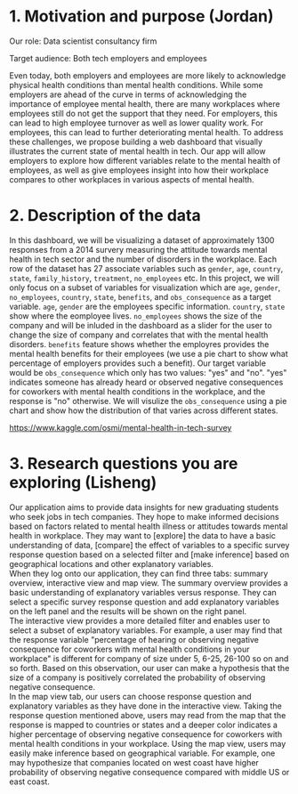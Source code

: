 # 1. Motivation and purpose (Jordan)

Our role: Data scientist consultancy firm

Target audience: Both tech employers and employees

Even today, both employers and employees are more likely to acknowledge physical health conditions than mental health conditions. While some employers are ahead of the curve in terms of acknowledging the importance of employee mental health, there are many workplaces where employees still do not get the support that they need. For employers, this can lead to high employee turnover as well as lower quality work. For employees, this can lead to further deteriorating mental health. To address these challenges, we propose building a web dashboard that visually illustrates the current state of mental health in tech. Our app will allow employers to explore how different variables relate to the mental health of employees, as well as give employees insight into how their workplace compares to other workplaces in various aspects of mental health.

# 2. Description of the data 
In this dashboard, we will be visualizing a dataset of approximately 1300 responses from a 2014 survery measuring the attitude towards mental health in tech sector and the number of disorders in the workplace. Each row of the dataset has 27 associate variables such as `gender`, `age`, `country`, `state`, `family_history`, `treatment`, `no_employees` etc. In this project, we will only focus on a subset of variables for visualization which are `age`, `gender`, `no_employees`, `country`, `state`, `benefits`, and `obs_consequence` as a target variable. `age`, `gender` are the employees specific information. `country`, `state` show where the eomployee lives. `no_employees` shows the size of the company and will be inluded in the dashboard as a slider for the user to change the size of company and correlates that with the mental health disorders. `benefits` feature shows whether the employres provides the mental health benefits for their employees (we use a pie chart to show what percentage of employers provides such a benefit). Our target variable would be `obs_consequence` which only has two values: "yes" and "no". "yes" indicates someone has already heard or observed negative consequences for coworkers with mental health conditions in the workplace, and the response is "no" otherwise. We will visulize the `obs_consequence` using a pie chart and show how the distribution of that varies across different states. 


https://www.kaggle.com/osmi/mental-health-in-tech-survey

# 3. Research questions you are exploring (Lisheng)

Our application aims to provide data insights for new graduating students who seek jobs in tech companies. They hope to make informed decisions based on factors related to mental health illness or attitudes towards mental health in workplace. They may want to [explore] the data to have a basic understanding of data, [compare] the effect of variables to a specific survey response question based on a selected filter and [make inference] based on geographical locations and other explanatory variables.   
When they log onto our application, they can find three tabs: summary overview, interactive view and map view. The summary overview provides a basic understanding of explanatory variables versus response. They can select a specific survey response question and add explanatory variables on the left panel and the results will be shown on the right panel.  
The interactive view provides a more detailed filter and enables user to select a subset of explanatory variables. For example, a user may find that the response variable "percentage of hearing or observing negative consequence for coworkers with mental health conditions in your workplace" is different for company of size under 5, 6-25, 26-100 so on and so forth. Based on this observation, our user can make a hypothesis that the size of a company is positively correlated the probability of observing negative consequence.   
In the map view tab, our users can choose response question and explanatory variables as they have done in the interactive view. Taking the response question mentioned above, users may read from the map that the response is mapped to countries or states and a deeper color indicates a higher percentage of observing negative consequence for coworkers with mental health conditions in your workplace. Using the map view, users may easily make inference based on geographical variable. For example, one may hypothesize that companies located on west coast have higher probability of observing negative consequence compared with middle US or east coast. 
